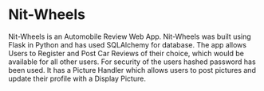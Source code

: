 # Nit-Wheels
Nit-Wheels is an Automobile Review Web App. Nit-Wheels was built using Flask in Python and has used SQLAlchemy for database.
The app allows Users to Register and Post Car Reviews of their choice, which would be available for all other users. For security of the users hashed password has been used. It has a Picture Handler which allows users to post pictures and update their profile with a Display Picture. 
